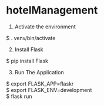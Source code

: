 # hotelManagement
1. Activate the environment

$ . venv/bin/activate
  
2. Install Flask

$ pip install Flask

3. Run The Application

$ export FLASK_APP=flaskr<br>
$ export FLASK_ENV=development<br>
$ flask run
